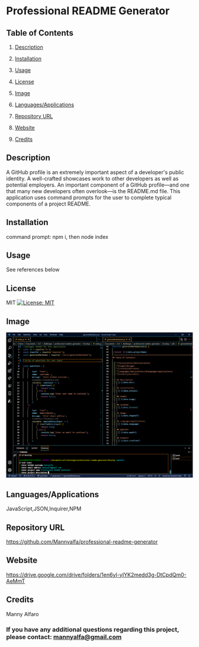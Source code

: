 # Professional README Generator
  
## Table of Contents

1. [Description](#description)

2. [Installation](#installation)

3. [Usage](#usage)

4. [License](#license)

5. [Image](#Image)

6. [Languages/Applications](#languages-applications)

7. [Repository URL](#repository-url)

8. [Website](#website)

9. [Credits](#credits)

## Description
A GitHub profile is an extremely important aspect of a developer's public identity. A well-crafted showcases work to other developers as well as potential employers. An important component of a GitHub profile—and one that many new developers often overlook—is the README.md file. This application uses command prompts for the user to complete typical components of a project README.

## Installation
command prompt: npm i, then node index

## Usage
See references below

## License
MIT [![License: MIT](https://img.shields.io/badge/License-MIT-yellow.svg)](https://opensource.org/licenses/MIT)

## Image
![screenshot](https://github.com/Mannyalfa/professional-readme-generator/blob/master/Develop/assets/screenshot.png)

## Languages/Applications
JavaScript,JSON,Inquirer,NPM

## Repository URL
https://github.com/Mannyalfa/professional-readme-generator  

## Website
https://drive.google.com/drive/folders/1en6yI-yIYK2medd3g-DtCpdQm0-AeMmT     
    
## Credits
Manny Alfaro

### If you have any additional questions regarding this project, please contact: mannyalfa@gmail.com


    